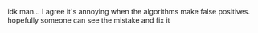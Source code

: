 idk man... I agree it's annoying when the algorithms make false positives. hopefully someone can see the mistake and fix it
